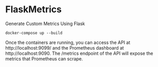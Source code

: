 # FlaskMetrics
Generate Custom Metrics Using Flask

`docker-compose up --build`

Once the containers are running, you can access the API at http://localhost:9099/ and the Prometheus dashboard at http://localhost:9090. 
The /metrics endpoint of the API will expose the metrics that Prometheus can scrape.


